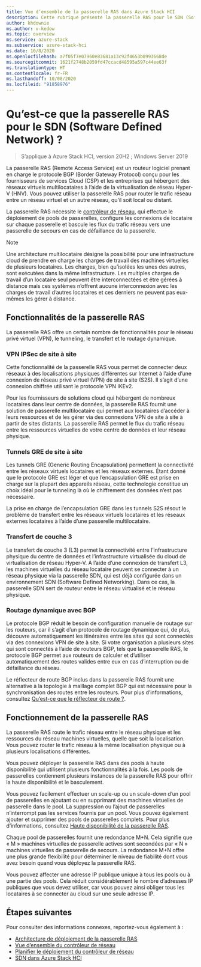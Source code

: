 ```yaml
---
title: Vue d’ensemble de la passerelle RAS dans Azure Stack HCI
description: Cette rubrique présente la passerelle RAS pour le SDN (Software Defined Network) dans Azure Stack HCI.
author: khdownie
ms.author: v-kedow
ms.topic: overview
ms.service: azure-stack
ms.subservice: azure-stack-hci
ms.date: 10/8/2020
ms.openlocfilehash: a7f05f7e07960e83681a13c92f4653b0993668de
ms.sourcegitcommit: 1621f2748b2059fd47ccacd48595a597c44ee63f
ms.translationtype: HT
ms.contentlocale: fr-FR
ms.lasthandoff: 10/08/2020
ms.locfileid: "91858976"
---
```

# <a name="what-is-ras-gateway-for-software-defined-networking"></a>Qu’est-ce que la passerelle RAS pour le SDN (Software Defined Network) ?

> S’applique à Azure Stack HCI, version 20H2 ; Windows Server 2019

La passerelle RAS (Remote Access Service) est un routeur logiciel prenant en charge le protocole BGP (Border Gateway Protocol) conçu pour les fournisseurs de services Cloud (CSP) et les entreprises qui hébergent des réseaux virtuels multilocataires à l’aide de la virtualisation de réseau Hyper-V (HNV). Vous pouvez utiliser la passerelle RAS pour router le trafic réseau entre un réseau virtuel et un autre réseau, qu’il soit local ou distant.

La passerelle RAS nécessite le [contrôleur de réseau](network-controller-overview.md), qui effectue le déploiement de pools de passerelles, configure les connexions de locataire sur chaque passerelle et bascule les flux du trafic réseau vers une passerelle de secours en cas de défaillance de la passerelle.

  > [!NOTE]
  > Une architecture multilocataire désigne la possibilité pour une infrastructure cloud de prendre en charge les charges de travail des machines virtuelles de plusieurs locataires. Les charges, bien qu’isolées les unes des autres, sont exécutées dans la même infrastructure. Les multiples charges de travail d’un locataire seul peuvent être interconnectées et être gérées à distance mais ces systèmes n’offrent aucune interconnexion avec les charges de travail d’autres locataires et ces derniers ne peuvent pas eux-mêmes les gérer à distance.

## <a name="ras-gateway-features"></a>Fonctionnalités de la passerelle RAS

La passerelle RAS offre un certain nombre de fonctionnalités pour le réseau privé virtuel (VPN), le tunneling, le transfert et le routage dynamique.

### <a name="site-to-site-ipsec-vpn"></a>VPN IPSec de site à site

Cette fonctionnalité de la passerelle RAS vous permet de connecter deux réseaux à des localisations physiques différentes sur Internet à l’aide d’une connexion de réseau privé virtuel (VPN) de site à site (S2S). Il s’agit d’une connexion chiffrée utilisant le protocole VPN IKEv2.

Pour les fournisseurs de solutions cloud qui hébergent de nombreux locataires dans leur centre de données, la passerelle RAS fournit une solution de passerelle multilocataire qui permet aux locataires d’accéder à leurs ressources et de les gérer via des connexions VPN de site à site à partir de sites distants. La passerelle RAS permet le flux du trafic réseau entre les ressources virtuelles de votre centre de données et leur réseau physique.

### <a name="site-to-site-gre-tunnels"></a>Tunnels GRE de site à site

Les tunnels GRE (Generic Routing Encapsulation) permettent la connectivité entre les réseaux virtuels locataires et les réseaux externes. Étant donné que le protocole GRE est léger et que l’encapsulation GRE est prise en charge sur la plupart des appareils réseau, cette technologie constitue un choix idéal pour le tunneling là où le chiffrement des données n’est pas nécessaire.

La prise en charge de l’encapsulation GRE dans les tunnels S2S résout le problème de transfert entre les réseaux virtuels locataires et les réseaux externes locataires à l’aide d’une passerelle multilocataire.

### <a name="layer-3-forwarding"></a>Transfert de couche 3

Le transfert de couche 3 (L3) permet la connectivité entre l’infrastructure physique du centre de données et l’infrastructure virtualisée du cloud de virtualisation de réseau Hyper-V. À l’aide d’une connexion de transfert L3, les machines virtuelles du réseau locataire peuvent se connecter à un réseau physique via la passerelle SDN, qui est déjà configurée dans un environnement SDN (Software Defined Networking). Dans ce cas, la passerelle SDN sert de routeur entre le réseau virtualisé et le réseau physique.

### <a name="dynamic-routing-with-bgp"></a>Routage dynamique avec BGP

Le protocole BGP réduit le besoin de configuration manuelle de routage sur les routeurs, car il s’agit d’un protocole de routage dynamique qui, de plus, découvre automatiquement les itinéraires entre les sites qui sont connectés via des connexions VPN de site à site. Si votre organisation a plusieurs sites qui sont connectés à l’aide de routeurs BGP, tels que la passerelle RAS, le protocole BGP permet aux routeurs de calculer et d’utiliser automatiquement des routes valides entre eux en cas d’interruption ou de défaillance du réseau.

Le réflecteur de route BGP inclus dans la passerelle RAS fournit une alternative à la topologie à maillage complet BGP qui est nécessaire pour la synchronisation des routes entre les routeurs. Pour plus d’informations, consultez [Qu’est-ce que le réflecteur de route ?](route-reflector-overview.md).

## <a name="how-ras-gateway-works"></a>Fonctionnement de la passerelle RAS

La passerelle RAS route le trafic réseau entre le réseau physique et les ressources du réseau machines virtuelles, quelle que soit la localisation. Vous pouvez router le trafic réseau à la même localisation physique ou à plusieurs localisations différentes.

Vous pouvez déployer la passerelle RAS dans des pools à haute disponibilité qui utilisent plusieurs fonctionnalités à la fois. Les pools de passerelles contiennent plusieurs instances de la passerelle RAS pour offrir la haute disponibilité et le basculement.

Vous pouvez facilement effectuer un scale-up ou un scale-down d’un pool de passerelles en ajoutant ou en supprimant des machines virtuelles de passerelle dans le pool. La suppression ou l’ajout de passerelles n’interrompt pas les services fournis par un pool. Vous pouvez également ajouter et supprimer des pools de passerelles complets. Pour plus d’informations, consultez [Haute disponibilité de la passerelle RAS](/windows-server/networking/sdn/technologies/network-function-virtualization/ras-gateway-high-availability).

Chaque pool de passerelles fournit une redondance M+N. Cela signifie que « M » machines virtuelles de passerelle actives sont secondées par « N » machines virtuelles de passerelle de secours. La redondance M+N offre une plus grande flexibilité pour déterminer le niveau de fiabilité dont vous avez besoin quand vous déployez la passerelle RAS.

Vous pouvez affecter une adresse IP publique unique à tous les pools ou à une partie des pools. Cela réduit considérablement le nombre d’adresses IP publiques que vous devez utiliser, car vous pouvez ainsi obliger tous les locataires à se connecter au cloud sur une seule adresse IP.

## <a name="next-steps"></a>Étapes suivantes

Pour consulter des informations connexes, reportez-vous également à :

- [Architecture de déploiement de la passerelle RAS](/windows-server/networking/sdn/technologies/network-function-virtualization/ras-gateway-deployment-architecture)
- [Vue d’ensemble du contrôleur de réseau](network-controller-overview.md)
- [Planifier le déploiement du contrôleur de réseau](network-controller.md)
- [SDN dans Azure Stack HCI](software-defined-networking.md)